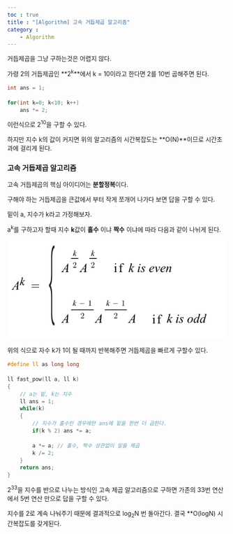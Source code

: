 ```yaml
---
toc : true
title : "[Algorithm] 고속 거듭제곱 알고리즘"
category : 
    - Algorithm
---
```

거듭제곱을 그냥 구하는것은 어렵지 않다.

가령 2의 거듭제곱인 **2<sup>k</sup>**에서 k = 10이라고 한다면 2를 10번 곱해주면 된다.

```cpp
int ans = 1;

for(int k=0; k<10; k++)
    ans *= 2;
```
이런식으로 2<sup>10</sup>을 구할 수 있다.

하지만 지수 k의 값이 커지면 위의 알고리즘의 시간복잡도는 **O$($N)**이므로 시간초과에 걸리게 된다.

### 고속 거듭제곱 알고리즘
고속 거듭제곱의 핵심 아이디어는 **분할정복**이다.

구해야 하는 거듭제곱을 큰값에서 부터 작게 쪼개어 나가다 보면 답을 구할 수 있다.

밑이 a, 지수가 k라고 가정해보자.

a<sup>k</sup>를 구하고자 할때 지수 **k**값이 **홀수** 이냐 **짝수** 이냐에 따라 다음과 같이 나뉘게 된다.

![fastPower](/assets/images/algo/fastPow.png)

위의 식으로 자수 k가 1이 될 때까지 반복해주면 거듭제곱을 빠르게 구할수 있다. 

```cpp
#define ll as long long

ll fast_pow(ll a, ll k)
{
    // a는 밑, k는 지수
    ll ans = 1;
    while(k)
    {
        // 지수가 홀수인 경우에만 ans에 밑을 한번 더 곱한다.
        if(k % 2) ans *= a;

        a *= a; // 홀수, 짝수 상관없이 밑을 제곱
        k /= 2; 
    }
    return ans;
}
```

2<sup>33</sup>을 지수를 반으로 나누는 방식인 고속 제곱 알고리즘으로 구하면 가존의 33번 연산에서 5번 연산 만으로 답을 구할 수 있다.

지수를 2로 계속 나눠주기 때문에 결과적으로 log<sub>2</sub>N 번 돌아간다. 결국 **O$($logN) 시간복잡도를 갖게된다.
